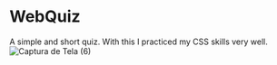 # WebQuiz
A simple and short quiz. With this I practiced my CSS skills very well.
![Captura de Tela (6)](https://user-images.githubusercontent.com/64974151/129039127-5bdb1b1b-8cc1-4f79-96f3-52e3ae2cc3a8.png)
